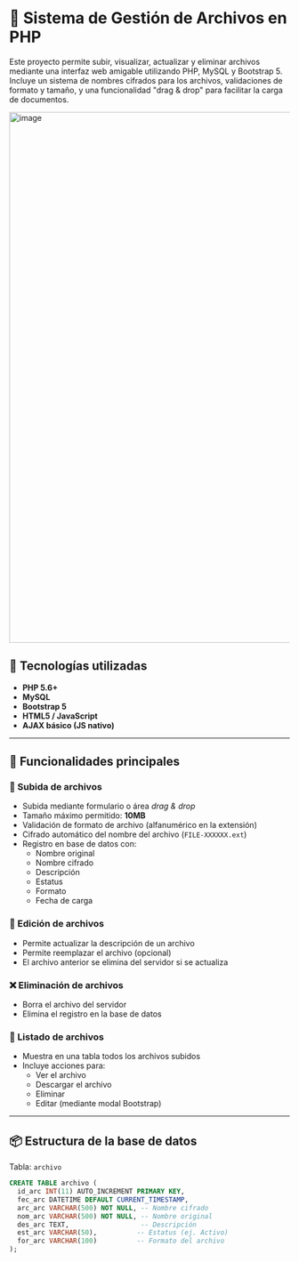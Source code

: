 # 📁 Sistema de Gestión de Archivos en PHP

Este proyecto permite subir, visualizar, actualizar y eliminar archivos mediante una interfaz web amigable utilizando PHP, MySQL y Bootstrap 5. Incluye un sistema de nombres cifrados para los archivos, validaciones de formato y tamaño, y una funcionalidad "drag & drop" para facilitar la carga de documentos.

<img width="1343" height="955" alt="image" src="https://github.com/user-attachments/assets/2c2aa1d3-33ca-469e-9883-24d0e4d5de71" />

## 🧰 Tecnologías utilizadas

- **PHP 5.6+**
- **MySQL**
- **Bootstrap 5**
- **HTML5 / JavaScript**
- **AJAX básico (JS nativo)**

---

## 🚀 Funcionalidades principales

### 🔼 Subida de archivos

- Subida mediante formulario o área *drag & drop*
- Tamaño máximo permitido: **10MB**
- Validación de formato de archivo (alfanumérico en la extensión)
- Cifrado automático del nombre del archivo (`FILE-XXXXXX.ext`)
- Registro en base de datos con:
  - Nombre original
  - Nombre cifrado
  - Descripción
  - Estatus
  - Formato
  - Fecha de carga

### 📝 Edición de archivos

- Permite actualizar la descripción de un archivo
- Permite reemplazar el archivo (opcional)
- El archivo anterior se elimina del servidor si se actualiza

### ❌ Eliminación de archivos

- Borra el archivo del servidor
- Elimina el registro en la base de datos

### 📄 Listado de archivos

- Muestra en una tabla todos los archivos subidos
- Incluye acciones para:
  - Ver el archivo
  - Descargar el archivo
  - Eliminar
  - Editar (mediante modal Bootstrap)

---

## 📦 Estructura de la base de datos

Tabla: `archivo`

```sql
CREATE TABLE archivo (
  id_arc INT(11) AUTO_INCREMENT PRIMARY KEY,
  fec_arc DATETIME DEFAULT CURRENT_TIMESTAMP,
  arc_arc VARCHAR(500) NOT NULL, -- Nombre cifrado
  nom_arc VARCHAR(500) NOT NULL, -- Nombre original
  des_arc TEXT,                  -- Descripción
  est_arc VARCHAR(50),          -- Estatus (ej. Activo)
  for_arc VARCHAR(100)          -- Formato del archivo
);
